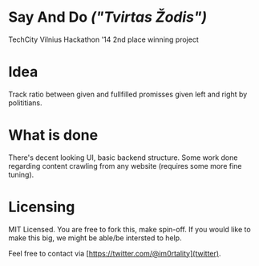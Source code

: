 Say And Do *("Tvirtas Žodis")*
==============================

TechCity Vilnius Hackathon '14 2nd place winning project

Idea
====

Track ratio between given and fullfilled promisses given left and right by polititians.

What is done
============

There's decent looking UI, basic backend structure. Some work done regarding content crawling from any website (requires some more fine tuning).

Licensing
=========

MIT Licensed. You are free to fork this, make spin-off.
If you would like to make this big, we might be able/be intersted to help.

Feel free to contact via [https://twitter.com/@im0rtality](twitter).
